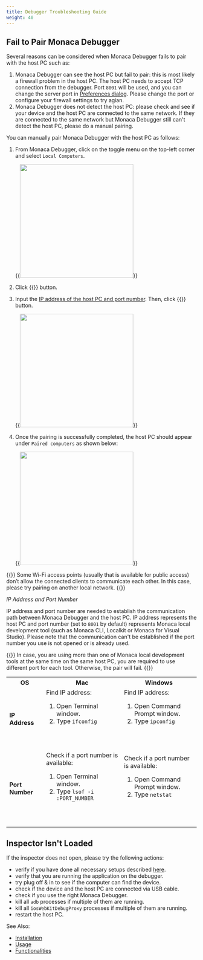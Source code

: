 ```yaml
---
title: Debugger Troubleshooting Guide
weight: 40
---
```


## Fail to Pair Monaca Debugger

Several reasons can be considered when Monaca Debugger fails to pair
with the host PC such as:

1.  Monaca Debugger can see the host PC but fail to pair: this is most
    likely a firewall problem in the host PC. The host PC needs to
    accept TCP connection from the debugger. Port `8001` will be used, and
    you can change the server port in [Preferences dialog](/en/monaca_localkit/manual/overview/#localkit-preference). Please change the
    port or configure your firewall settings to try agian.
2.  Monaca Debugger does not detect the host PC: please check and see if
    your device and the host PC are connected to the same network. If
    they are connected to the same network but Monaca Debugger still
    can't detect the host PC, please do a manual pairing.

You can manually pair Monaca Debugger with the host PC as follows:

1.  From Monaca Debugger, click on the toggle menu on the top-left
    corner and select `Local Computers`.

    {{<img src="/images/debugger/manual/troubleshooting/1.png" width="300">}}  

2.  Click {{<guilabel name="Pair the New Computer">}} button.
3.  Input the [IP address of the host PC and port number](#ip-port).
    Then, click {{<guilabel name="Pair">}} button.

    {{<img src="/images/debugger/manual/troubleshooting/2.png" width="300">}}  

4.  Once the pairing is successfully completed, the host PC should
    appear under `Paired computers` as shown below:

    {{<img src="/images/debugger/manual/troubleshooting/3.png" width="300">}}  

{{<note>}}
    Some Wi-Fi access points (usually that is available for public access) don’t allow the connected clients to communicate each other. In this case, please try pairing on another local network.
{{</note>}}

*IP Address and Port Number*

IP address and port number are needed to establish the communication
path between Monaca Debugger and the host PC. IP address represents the
host PC and port number (set to `8001` by default) represents Monaca local
development tool (such as Monaca CLI, Localkit or Monaca for Visual
Studio). Please note that the communication can't be established if the
port number you use is not opened or is already used.

{{<note>}}
    In case, you are using more than one of Monaca local development tools at the same time on the same host PC, you are required to use different port for each tool. Otherwise, the pair will fail.
{{</note>}}

<table>
    <tr>
        <th>OS</th>
        <th>Mac</th>
        <th>Windows</th>
    </tr>
    <tr>
        <td><b>IP Address</b></td>
        <td>Find IP address:
            <ol>
                <li>Open Terminal window.</li>
                <li>Type <code>ifconfig</code.</li>
            </ol>
        </td>
        <td>Find IP address:
            <ol>
                <li>Open Command Prompt window.</li>
                <li>Type <code>ipconfig</code.</li>
            </ol>
        </td>
    </tr>
    <tr>
        <td><b>Port Number</b></td>
        <td>Check if a port number is available:
            <ol>
                <li>Open Terminal window.</li>
                <li>Type <code>lsof -i :PORT_NUMBER</code.</li>
            </ol>
        </td>
        <td>Check if a port number is available:
            <ol>
                <li>Open Command Prompt window.</li>
                <li>Type <code>netstat</code.</li>
            </ol>
        </td>
    </tr>
</table>

##  Inspector Isn't Loaded

If the inspector does not open, please try the following actions:

-   verify if you have done all necessary setups described [here](../debug/#debugger-with-local-tools).
-   verify that you are running the application on the debugger.
-   try plug off & in to see if the computer can find the device.
-   check if the device and the host PC are connected via USB cable.
-   check if you use the right Monaca Debugger.
-   kill all `adb` processes if multiple of them are running.
-   kill all `iosWebKitDebugProxy` processes if multiple of them are
    running.
-   restart the host PC.

See Also: 

- [Installation](../installation)
- [Usage](../debug)
- [Functionalities](../features)